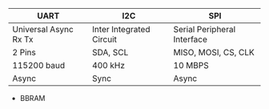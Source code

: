 | UART | I2C | SPI |
| --- | --- | --- |
| Universal Async Rx Tx | Inter Integrated Circuit | Serial Peripheral Interface |
| 2 Pins | SDA, SCL | MISO, MOSI, CS, CLK |
| 115200 baud | 400 kHz | 10 MBPS |
| Async | Sync | Async |

- BBRAM 